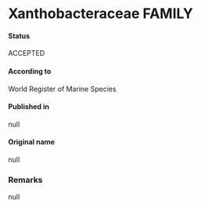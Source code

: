 # Xanthobacteraceae FAMILY

#### Status
ACCEPTED

#### According to
World Register of Marine Species

#### Published in
null

#### Original name
null

### Remarks
null